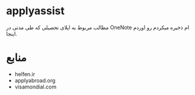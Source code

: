 # applyassist
مطالب مربوط به اپلای تحصیلی که طی مدتی در OneNote ام ذخیره میکردم رو اوردم اینجا.

# منابع

* helfen.ir
* applyabroad.org
* visamondial.com